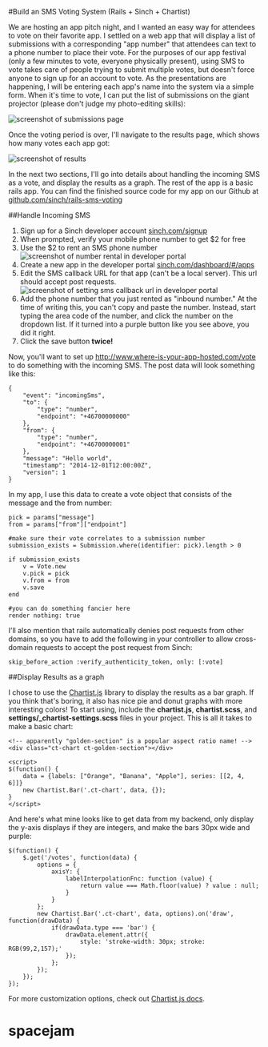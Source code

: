 #Build an SMS Voting System (Rails + Sinch + Chartist)

We are hosting an app pitch night, and I wanted an easy way for attendees to vote on their favorite app. I settled on a web app that will display a list of submissions with a corresponding "app number" that attendees can text to a phone number to place their vote. For the purposes of our app festival (only a few minutes to vote, everyone physically present), using SMS to vote takes care of people trying to submit multiple votes, but doesn't force anyone to sign up for an account to vote. As the presentations are happening, I will be entering each app's name into the system via a simple form. When it's time to vote, I can put the list of submissions on the giant projector (please don't judge my photo-editing skills):

![screenshot of submissions page](images/submissions.png)

Once the voting period is over, I'll navigate to the results page, which shows how many votes each app got:

![screenshot of results](images/results.png)

In the next two sections, I'll go into details about handling the incoming SMS as a vote, and display the results as a graph. The rest of the app is a basic rails app. You can find the finished source code for my app on our Github at [github.com/sinch/rails-sms-voting](https://github.com/sinch/rails-sms-voting)

##Handle Incoming SMS

1. Sign up for a Sinch developer account [sinch.com/signup](https://www.sinch.com/signup)
2. When prompted, verify your mobile phone number to get $2 for free
3. Use the $2 to rent an SMS phone number
![screenshot of number rental in developer portal](images/rent-number.png)
4. Create a new app in the developer portal [sinch.com/dashboard/#/apps](https://www.sinch.com/dashboard/#/apps)
5. Edit the SMS callback URL for that app (can't be a local server). This url should accept post requests.
![screenshot of setting sms callback url in developer portal](images/callback-url.png)
6. Add the phone number that you just rented as "inbound number." At the time of writing this, you can't copy and paste the number. Instead, start typing the area code of the number, and click the number on the dropdown list. If it turned into a purple button like you see above, you did it right.
7. Click the save button **twice!**

Now, you'll want to set up http://www.where-is-your-app-hosted.com/vote to do something with the incoming SMS. The post data will look something like this:
    
    {
        "event": "incomingSms",
        "to": {
            "type": "number",
            "endpoint": "+46700000000"
        },
        "from": {
            "type": "number",
            "endpoint": "+46700000001"
        },
        "message": "Hello world",
        "timestamp": "2014-12-01T12:00:00Z",
        "version": 1
    }

In my app, I use this data to create a vote object that consists of the message and the from number:

    pick = params["message"]
    from = params["from"]["endpoint"]
    
    #make sure their vote correlates to a submission number
    submission_exists = Submission.where(identifier: pick).length > 0
    
    if submission_exists
    	v = Vote.new
    	v.pick = pick
    	v.from = from
    	v.save
    end
    
    #you can do something fancier here
    render nothing: true
    
    
I'll also mention that rails automatically denies post requests from other domains, so you have to add the following in your controller to allow cross-domain requests to accept the post request from Sinch:

    skip_before_action :verify_authenticity_token, only: [:vote]

##Display Results as a graph

I chose to use the [Chartist.js](http://gionkunz.github.io/chartist-js/) library to display the results as a bar graph. If you think that's boring, it also has nice pie and donut graphs with more interesting colors! To start using, include the **chartist.js**, **chartist.scss**, and **settings/_chartist-settings.scss** files in your project. This is all it takes to make a basic chart:

    <!-- apparently "golden-section" is a popular aspect ratio name! -->
    <div class="ct-chart ct-golden-section"></div>

    <script>
    $(function() {
        data = {labels: ["Orange", "Banana", "Apple"], series: [[2, 4, 6]]}
        new Chartist.Bar('.ct-chart', data, {});
    }
    </script>
    
And here's what mine looks like to get data from my backend, only display the y-axis displays if they are integers, and make the bars 30px wide and purple:

    $(function() {
    	$.get('/votes', function(data) {
    		options = {
    			axisY: {
    				labelInterpolationFnc: function (value) {
    	    			return value === Math.floor(value) ? value : null;
    				}
    			}
    		};
    		new Chartist.Bar('.ct-chart', data, options).on('draw', function(drawData) {
    			if(drawData.type === 'bar') {
    				drawData.element.attr({
    				  	style: 'stroke-width: 30px; stroke: RGB(99,2,157);'
    				});
    			};
    		});
    	});
    });
    
For more customization options, check out [Chartist.js docs](http://gionkunz.github.io/chartist-js/api-documentation.html).    
    
    
    
    
    
# spacejam
